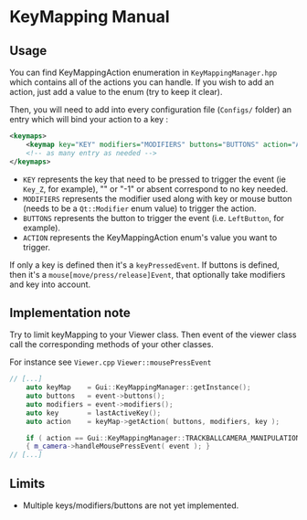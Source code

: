 # KeyMapping Manual

## Usage

You can find KeyMappingAction enumeration in `KeyMappingManager.hpp` which contains all of the actions you can handle. If you wish to add an action, just add a value to the enum (try to keep it clear).

Then, you will need to add into every configuration file (`Configs/` folder) an entry which will bind your action to a key :

```xml
<keymaps>
    <keymap key="KEY" modifiers="MODIFIERS" buttons="BUTTONS" action="ACTION" />
    <!-- as many entry as needed -->
</keymaps>
```

* `KEY` represents the key that need to be pressed to trigger the event (ie `Key_Z`, for example), "" or "-1" or absent correspond to no key needed.
* `MODIFIERS` represents the modifier used along with key or mouse button (needs to be a `Qt::Modifier` enum value) to trigger the action.
* `BUTTONS` represents the button to trigger the event (i.e. `LeftButton`, for example).
* `ACTION` represents the KeyMappingAction enum's value you want to trigger.

If only a key is defined then it's a `keyPressedEvent`. 
If buttons is defined, then it's a `mouse[move/press/release]Event`, that optionally take modifiers and key into account.

## Implementation note

Try to limit keyMapping to your Viewer class. Then event of the viewer class call the corresponding methods of your other classes.

For instance see `Viewer.cpp` `Viewer::mousePressEvent`

```c++
// [...]
    auto keyMap    = Gui::KeyMappingManager::getInstance();
    auto buttons   = event->buttons();
    auto modifiers = event->modifiers();
    auto key       = lastActiveKey();
    auto action    = keyMap->getAction( buttons, modifiers, key );

    if ( action == Gui::KeyMappingManager::TRACKBALLCAMERA_MANIPULATION )
    { m_camera->handleMousePressEvent( event ); }
// [...]

 ```  

## Limits

* Multiple keys/modifiers/buttons are not yet implemented.
